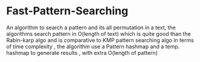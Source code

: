 # Fast-Pattern-Searching
An algorithm to search a pattern and its all permutation in a text, the algorithms search pattern in O(length of text) which is quite good  than the Rabin-karp algo and is comparative to KMP pattern searching algo in terms of time complexity , the algorithm use a Pattern hashmap and a temp. hashmap to generate results , with extra O(length of pattern)

